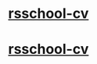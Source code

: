 # [rsschool-cv](https://despiseon.github.io/rsschool-cv/cv)
# [rsschool-cv](https://despiseon.github.io/rsschool-cv/)